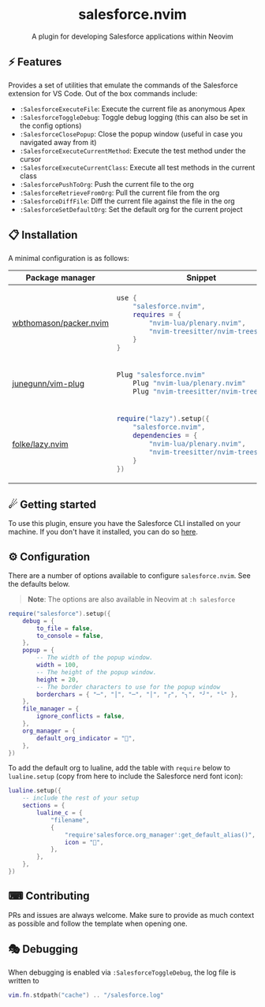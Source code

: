 <p align="center">
  <h1 align="center">salesforce.nvim</h2>
</p>

<div align="center">
    A plugin for developing Salesforce applications within Neovim
</div>

## ⚡️ Features

Provides a set of utilities that emulate the commands of the Salesforce
extension for VS Code. Out of the box commands include:

- `:SalesforceExecuteFile`: Execute the current file as anonymous Apex
- `:SalesforceToggleDebug`: Toggle debug logging (this can also be set in the config options)
- `:SalesforceClosePopup`: Close the popup window (useful in case you navigated away from it)
- `:SalesforceExecuteCurrentMethod`: Execute the test method under the cursor
- `:SalesforceExecuteCurrentClass`: Execute all test methods in the current class
- `:SalesforcePushToOrg`: Push the current file to the org
- `:SalesforceRetrieveFromOrg`: Pull the current file from the org
- `:SalesforceDiffFile`: Diff the current file against the file in the org
- `:SalesforceSetDefaultOrg`: Set the default org for the current project

## 📋 Installation

A minimal configuration is as follows:

<div align="center">
<table>
<thead>
<tr>
<th>Package manager</th>
<th>Snippet</th>
</tr>
</thead>
<tbody>
<tr>
<td>

[wbthomason/packer.nvim](https://github.com/wbthomason/packer.nvim)

</td>
<td>

```lua
use {
    "salesforce.nvim",
    requires = {
        "nvim-lua/plenary.nvim",
        "nvim-treesitter/nvim-treesitter"
    }
}
```

</td>
</tr>
<tr>
<td>

[junegunn/vim-plug](https://github.com/junegunn/vim-plug)

</td>
<td>

```lua
Plug "salesforce.nvim"
    Plug "nvim-lua/plenary.nvim"
    Plug "nvim-treesitter/nvim-treesitter"
```

</td>
</tr>
<tr>
<td>

[folke/lazy.nvim](https://github.com/folke/lazy.nvim)

</td>
<td>

```lua
require("lazy").setup({
    "salesforce.nvim",
    dependencies = {
        "nvim-lua/plenary.nvim",
        "nvim-treesitter/nvim-treesitter",
    }
})
```

</td>
</tr>
</tbody>
</table>
</div>

## ☄ Getting started

To use this plugin, ensure you have the Salesforce CLI installed on your machine. If you don't have it installed, you can do so [here](https://developer.salesforce.com/tools/salesforcecli).

## ⚙ Configuration

There are a number of options available to configure `salesforce.nvim`. See the defaults below.

> **Note**: The options are also available in Neovim at `:h salesforce`

```lua
require("salesforce").setup({
    debug = {
        to_file = false,
        to_console = false,
    },
    popup = {
        -- The width of the popup window.
        width = 100,
        -- The height of the popup window.
        height = 20,
        -- The border characters to use for the popup window
        borderchars = { "─", "│", "─", "│", "╭", "╮", "╯", "╰" },
    },
    file_manager = {
        ignore_conflicts = false,
    },
    org_manager = {
        default_org_indicator = "󰄬",
    },
})
```

To add the default org to lualine, add the table with `require` below to `lualine.setup` (copy from here to include the Salesforce nerd font icon):

```lua
lualine.setup({
    -- include the rest of your setup
    sections = {
        lualine_c = {
            "filename",
            {
                "require'salesforce.org_manager':get_default_alias()",
                icon = "󰢎",
            },
        },
    },
})
```

## ⌨ Contributing

PRs and issues are always welcome. Make sure to provide as much context as possible and follow the template when opening one.

## 🎭 Debugging

When debugging is enabled via `:SalesforceToggleDebug`, the log file is written to

```lua
vim.fn.stdpath("cache") .. "/salesforce.log"
```
